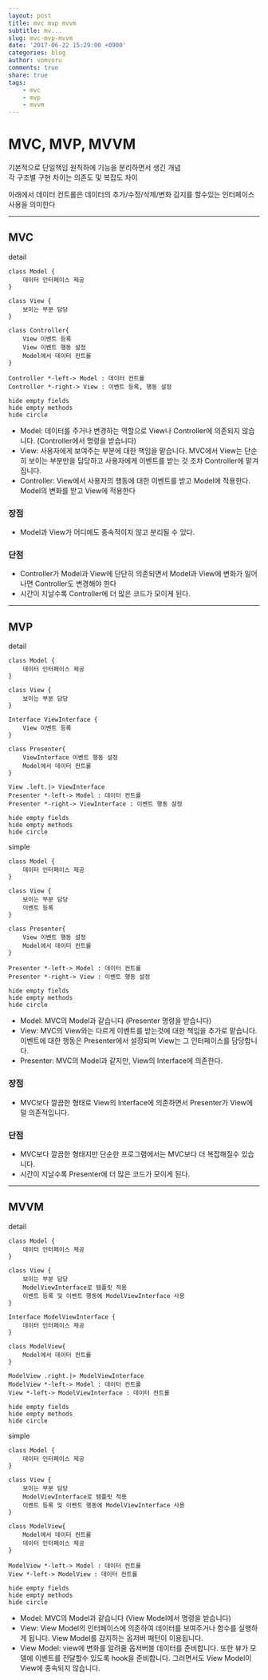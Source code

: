 ```yaml
---
layout: post
title: mvc mvp mvvm
subtitle: mv...
slug: mvc-mvp-mvvm
date: '2017-06-22 15:29:00 +0900'
categories: blog
author: vomvoru
comments: true
share: true
tags:
    - mvc
    - mvp
    - mvvm
---
```



# MVC, MVP, MVVM
기본적으로 단일책임 원칙하에 기능을 분리하면서 생긴 개념  
각 구조별 구현 차이는 의존도 및 복잡도 차이  
  
아래에서 데이터 컨트롤은 데이터의 추가/수정/삭제/변화 감지를 할수있는 인터페이스 사용을 의미한다  

---

## MVC

detail

```plantuml
class Model {
    데이터 인터페이스 제공
}

class View {
    보이는 부분 담당
}

class Controller{
    View 이벤트 등록
    View 이벤트 행동 설정
    Model에서 데이터 컨트롤
}

Controller *-left-> Model : 데이터 컨트롤
Controller *-right-> View : 이벤트 등록, 행동 설정

hide empty fields
hide empty methods
hide circle
```

* Model: 데이터를 주거나 변경하는 역할으로 View나 Controller에 의존되지 않습니다. (Controller에서 명령을 받습니다)
* View: 사용자에게 보여주는 부분에 대한 책임을 맡습니다. MVC에서 View는 단순히 보이는 부분만을 담당하고 사용자에게 이벤트를 받는 것 조차 Controller에 맡겨집니다.
* Controller: View에서 사용자의 행동에 대한 이벤트를 받고 Model에 적용한다. Model의 변화를 받고 View에 적용한다

### 장점
* Model과 View가 어디에도 종속적이지 않고 분리될 수 있다.

### 단점
* Controller가 Model과 View에 단단히 의존되면서 Model과 View에 변화가 일어나면 Controller도 변경해야 한다
* 시간이 지날수록 Controller에 더 많은 코드가 모이게 된다.

---

## MVP

detail

```plantuml
class Model {
    데이터 인터페이스 제공
}

class View {
    보이는 부분 담당
}

Interface ViewInterface {
    View 이벤트 등록
}

class Presenter{
    ViewInterface 이벤트 행동 설정
    Model에서 데이터 컨트롤
}

View .left.|> ViewInterface
Presenter *-left-> Model : 데이터 컨트롤
Presenter *-right-> ViewInterface : 이벤트 행동 설정

hide empty fields
hide empty methods
hide circle
```

simple

```plantuml
class Model {
    데이터 인터페이스 제공
}

class View {
    보이는 부분 담당
    이벤트 등록
}

class Presenter{
    View 이벤트 행동 설정
    Model에서 데이터 컨트롤
}

Presenter *-left-> Model : 데이터 컨트롤
Presenter *-right-> View : 이벤트 행동 설정

hide empty fields
hide empty methods
hide circle
```

* Model: MVC의 Model과 같습니다 (Presenter 명령을 받습니다)
* View: MVC의 View와는 다르게 이벤트를 받는것에 대한 책임을 추가로 맡습니다. 이벤트에 대한 행동은 Presenter에서 설정되며 View는 그 인터페이스를 담당합니다.
* Presenter: MVC의 Model과 같지만, View의 Interface에 의존한다.

### 장점
* MVC보다 깔끔한 형태로 View의 Interface에 의존하면서 Presenter가 View에 덜 의존적입니다.

### 단점
* MVC보다 깔끔한 형태지만 단순한 프로그램에서는 MVC보다 더 복잡해질수 있습니다.
* 시간이 지날수록 Presenter에 더 많은 코드가 모이게 된다.

---

## MVVM

detail

```plantuml
class Model {
    데이터 인터페이스 제공
}

class View {
    보이는 부분 담당
    ModelViewInterface로 템플릿 적용
    이벤트 등록 및 이벤트 행동에 ModelViewInterface 사용
}

Interface ModelViewInterface {
    데이터 인터페이스 제공
}

class ModelView{
    Model에서 데이터 컨트롤
}

ModelView .right.|> ModelViewInterface
ModelView *-left-> Model : 데이터 컨트롤
View *-left-> ModelViewInterface : 데이터 컨트롤

hide empty fields
hide empty methods
hide circle
```

simple

```plantuml
class Model {
    데이터 인터페이스 제공
}

class View {
    보이는 부분 담당
    ModelViewInterface로 템플릿 적용
    이벤트 등록 및 이벤트 행동에 ModelViewInterface 사용
}

class ModelView{
    Model에서 데이터 컨트롤
    데이터 인터페이스 제공
}

ModelView *-left-> Model : 데이터 컨트롤
View *-left-> ModelView : 데이터 컨트롤

hide empty fields
hide empty methods
hide circle
```

* Model: MVC의 Model과 같습니다 (View Model에서 명령을 받습니다)
* View: View Model의 인터페이스에 의존하여 데이터를 보여주거나 함수를 실행하게 됩니다. View Model를 감지하는 옵저버 패턴이 이용됩니다.
* View Model: view에 변화를 알려줄 옵저버블 데이터를 준비합니다. 또한 뷰가 모델에 이벤트를 전달할수 있도록 hook을 준비합니다. 그러면서도 View Model이 View에 종속되지 않습니다.